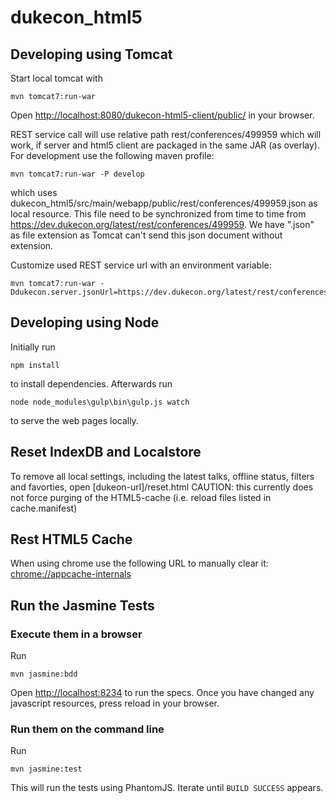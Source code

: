 # dukecon_html5

## Developing using Tomcat

Start local tomcat with 
    
    mvn tomcat7:run-war
    
Open [http://localhost:8080/dukecon-html5-client/public/](http://localhost:8080/dukecon-html5-client/public/) in your browser.

REST service call will use relative path rest/conferences/499959 which will work, if server and html5 client are packaged in the same JAR (as overlay). For development use the following maven profile:

    mvn tomcat7:run-war -P develop

which uses dukecon_html5/src/main/webapp/public/rest/conferences/499959.json as local resource. This file need to be synchronized from time to time from https://dev.dukecon.org/latest/rest/conferences/499959. We have ".json" as file extension as Tomcat can't send this json document without extension.

Customize used REST service url with an environment variable: 
    
    mvn tomcat7:run-war -Ddukecon.server.jsonUrl=https://dev.dukecon.org/latest/rest/conferences/499959

## Developing using Node

Initially run 

    npm install

to install dependencies. Afterwards run

    node node_modules\gulp\bin\gulp.js watch
    
to serve the web pages locally.

## Reset IndexDB and Localstore

To remove all local settings, including the latest talks, offline status, filters and favorties, open [dukeon-url]/reset.html
CAUTION: this currently does not force purging of the HTML5-cache (i.e. reload files listed in cache.manifest)

## Rest HTML5 Cache

When using chrome use the following URL to manually clear it: [chrome://appcache-internals](chrome://appcache-internals)

## Run the Jasmine Tests

### Execute them in a browser

Run

    mvn jasmine:bdd

Open [http://localhost:8234](http://localhost:8234) to run the specs.
Once you have changed any javascript resources, press reload in your browser.

### Run them on the command line

Run

    mvn jasmine:test

This will run the tests using PhantomJS. Iterate until `BUILD SUCCESS` appears.
